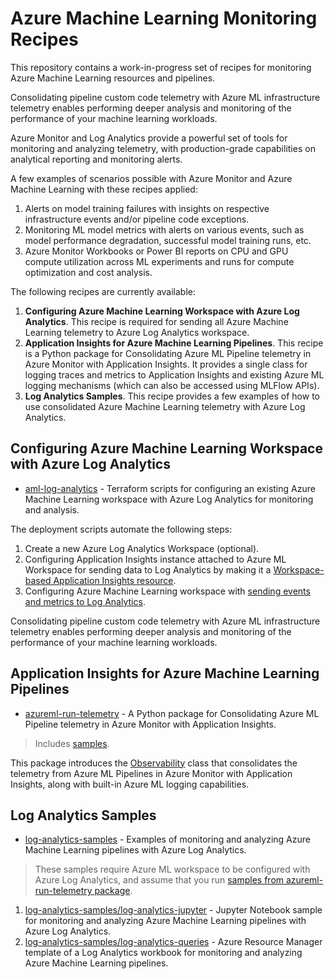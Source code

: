 # Azure Machine Learning Monitoring Recipes

This repository contains a work-in-progress set of recipes for monitoring Azure Machine Learning resources and pipelines.

Consolidating pipeline custom code telemetry with Azure ML infrastructure telemetry enables performing deeper analysis and monitoring of the performance of your machine learning workloads.

Azure Monitor and Log Analytics provide a powerful set of tools for monitoring and analyzing telemetry, with production-grade capabilities on analytical reporting and monitoring alerts.

A few examples of scenarios possible with Azure Monitor and Azure Machine Learning with these recipes applied:

1. Alerts on model training failures with insights on respective infrastructure events and/or pipeline code exceptions.
1. Monitoring ML model metrics with alerts on various events, such as model performance degradation, successful model training runs, etc.
1. Azure Monitor Workbooks or Power BI reports on CPU and GPU compute utilization across ML experiments and runs for compute optimization and cost analysis.

The following recipes are currently available:

1. **Configuring Azure Machine Learning Workspace with Azure Log Analytics**. This recipe is required for sending all Azure Machine Learning telemetry to Azure Log Analytics workspace.
1. **Application Insights for Azure Machine Learning Pipelines**. This recipe is a Python package for Consolidating Azure ML Pipeline telemetry in Azure Monitor with Application Insights. It provides a single class for logging traces and metrics to Application Insights and existing Azure ML logging mechanisms (which can also be accessed using MLFlow APIs).
1. **Log Analytics Samples**. This recipe provides a few examples of how to use consolidated Azure Machine Learning telemetry with Azure Log Analytics.

## Configuring Azure Machine Learning Workspace with Azure Log Analytics

* [aml-log-analytics](aml-log-analytics) - Terraform scripts for configuring an existing Azure Machine Learning workspace with Azure Log Analytics for monitoring and analysis.

The deployment scripts automate the following steps:

1. Create a new Azure Log Analytics Workspace (optional).
1. Configuring Application Insights instance attached to Azure ML Workspace for sending data to Log Analytics by making it a [Workspace-based Application Insights resource](https://docs.microsoft.com/en-us/azure/azure-monitor/app/convert-classic-resource).
1. Configuring Azure Machine Learning workspace with [sending events and metrics to Log Analytics](https://docs.microsoft.com/en-us/azure/machine-learning/monitor-azure-machine-learning#collection-and-routing).

Consolidating pipeline custom code telemetry with Azure ML infrastructure telemetry enables performing deeper analysis and monitoring of the performance of your machine learning workloads.

## Application Insights for Azure Machine Learning Pipelines

* [azureml-run-telemetry](azureml-run-telemetry) - A Python package for Consolidating Azure ML Pipeline telemetry in Azure Monitor with Application Insights.

> Includes [samples](azureml-run-telemetry/samples).

This package introduces the [Observability](azureml-run-telemetry/azureml_appinsights_logger/observability.py#L53) class that consolidates the telemetry from Azure ML Pipelines in Azure Monitor with Application Insights, along with built-in Azure ML logging capabilities.

## Log Analytics Samples

* [log-analytics-samples](log-analytics-samples) - Examples of monitoring and analyzing Azure Machine Learning pipelines with Azure Log Analytics.

> These samples require Azure ML workspace to be configured with Azure Log Analytics, and assume that you run [samples from azureml-run-telemetry package](azureml-run-telemetry/samples).

1. [log-analytics-samples/log-analytics-jupyter](log-analytics-samples/log-analytics-jupyter) - Jupyter Notebook sample for monitoring and analyzing Azure Machine Learning pipelines with Azure Log Analytics.
1. [log-analytics-samples/log-analytics-queries](log-analytics-samples/log-analytics-queries) - Azure Resource Manager template of a Log Analytics workbook for monitoring and analyzing Azure Machine Learning pipelines.
